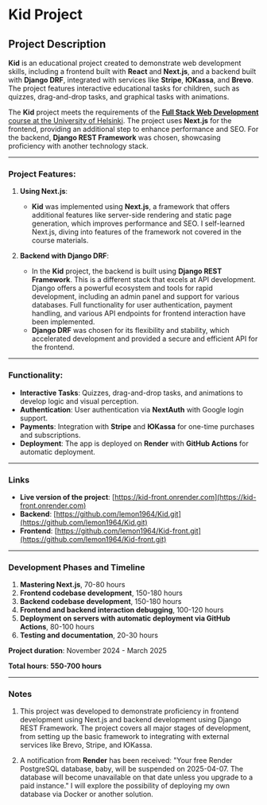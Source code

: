 # Kid Project

## Project Description

**Kid** is an educational project created to demonstrate web development skills, including a frontend built with **React** and **Next.js**, and a backend built with **Django DRF**, integrated with services like **Stripe**, **ЮKassa**, and **Brevo**. The project features interactive educational tasks for children, such as quizzes, drag-and-drop tasks, and graphical tasks with animations.

The **Kid** project meets the requirements of the [**Full Stack Web Development** course at the University of Helsinki](https://github.com/fullstack-hy2020/misc/blob/master/project.md). The project uses **Next.js** for the frontend, providing an additional step to enhance performance and SEO. For the backend, **Django REST Framework** was chosen, showcasing proficiency with another technology stack.

---

### Project Features:

1. **Using Next.js**:
   - **Kid** was implemented using **Next.js**, a framework that offers additional features like server-side rendering and static page generation, which improves performance and SEO. I self-learned Next.js, diving into features of the framework not covered in the course materials.
   
2. **Backend with Django DRF**:
   - In the **Kid** project, the backend is built using **Django REST Framework**. This is a different stack that excels at API development. Django offers a powerful ecosystem and tools for rapid development, including an admin panel and support for various databases. Full functionality for user authentication, payment handling, and various API endpoints for frontend interaction have been implemented.
   - **Django DRF** was chosen for its flexibility and stability, which accelerated development and provided a secure and efficient API for the frontend.

---

### Functionality:
- **Interactive Tasks**: Quizzes, drag-and-drop tasks, and animations to develop logic and visual perception.
- **Authentication**: User authentication via **NextAuth** with Google login support.
- **Payments**: Integration with **Stripe** and **ЮKassa** for one-time purchases and subscriptions.
- **Deployment**: The app is deployed on **Render** with **GitHub Actions** for automatic deployment.

---

### Links
- **Live version of the project**: [https://kid-front.onrender.com](https://kid-front.onrender.com)
- **Backend**: [https://github.com/lemon1964/Kid.git](https://github.com/lemon1964/Kid.git)
- **Frontend**: [https://github.com/lemon1964/Kid-front.git](https://github.com/lemon1964/Kid-front.git)

---

### Development Phases and Timeline

1. **Mastering Next.js**, 70-80 hours
2. **Frontend codebase development**, 150-180 hours
3. **Backend codebase development**, 150-180 hours
4. **Frontend and backend interaction debugging**, 100-120 hours
5. **Deployment on servers with automatic deployment via GitHub Actions**, 80-100 hours
6. **Testing and documentation**, 20-30 hours

**Project duration**: November 2024 - March 2025

**Total hours**: **550-700 hours**

---

### Notes

1. This project was developed to demonstrate proficiency in frontend development using Next.js and backend development using Django REST Framework. The project covers all major stages of development, from setting up the basic framework to integrating with external services like Brevo, Stripe, and ЮKassa.
   
2. A notification from **Render** has been received: "Your free Render PostgreSQL database, baby, will be suspended on 2025-04-07. The database will become unavailable on that date unless you upgrade to a paid instance." I will explore the possibility of deploying my own database via Docker or another solution.

